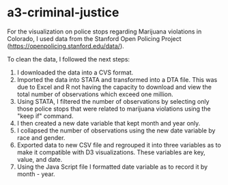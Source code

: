 # a3-criminal-justice

For the visualization on police stops regarding Marijuana violations in Colorado,
I used data from the Stanford Open Policing Project (https://openpolicing.stanford.edu/data/). 

To clean the data, I followed the next steps:

1. I downloaded the data into a CVS format.
2. Imported the data into STATA and transformed into a DTA file. This was due to Excel and R 
not having the capacity to download and view the total number of observations which exceed one million. 
3. Using STATA, I filtered the number of observations by selecting only those police stops that were
related to marijuana violations using the "keep if" command. 
4. I then created a new date variable that kept month and year only.
5. I collapsed the number of observations using the new date variable by race and gender. 
6. Exported data to new CSV file and regrouped it into three variables as to make it compatible with
D3 visualizations. These variables are key, value, and date. 
7. Using the Java Script file I formatted date variable as to record it by month - year.
